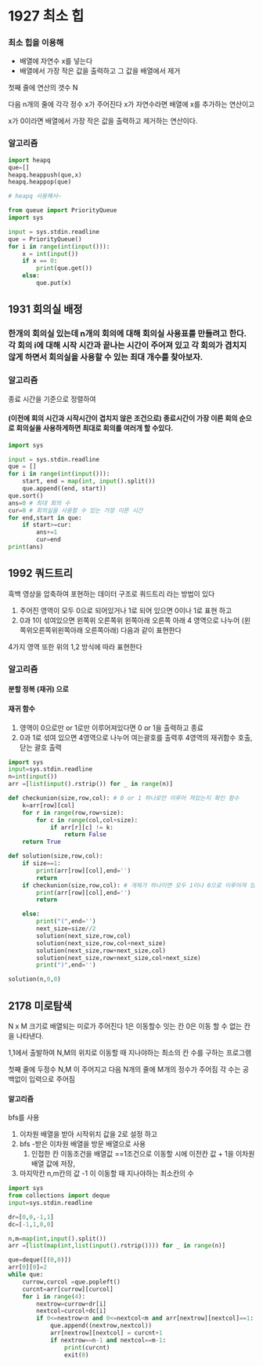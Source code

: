 # 1927 최소 힙

### 최소 힙을 이용해 

- 배열에 자연수 x를 넣는다
- 배열에서 가장 작은 값을 출력하고 그 값을 배열에서 제거

첫째 줄에 연산의 갯수 N 

다음 n개의 줄에 각각 정수 x가 주어진다 x가 자연수라면 배열에 x를 추가하는 연산이고 

x가 0이라면 배열에서 가장 작은 값을 출력하고 제거하는 연산이다. 

### 알고리즘

```python
import heapq
que=[]
heapq.heappush(que,x)
heapq.heappop(que)

# heapq 사용해서~
```

```python
from queue import PriorityQueue
import sys

input = sys.stdin.readline
que = PriorityQueue()
for i in range(int(input())):
    x = int(input())
    if x == 0:
        print(que.get())
    else:
        que.put(x)

```



## 1931 회의실 배정

### 한개의 회의실 있는데 n개의 회의에 대해 회의실 사용표를 만들려고 한다. 각 회의 i에 대해 시작 시간과 끝나는 시간이 주어져 있고 각 회의가 겹치지 않게 하면서 회의실을 사용할 수 있는 최대 개수를 찾아보자.



### 알고리즘

종료 시간을 기준으로 정렬하여 

#### (이전에 회의 시간과 시작시간이 겹치지 않은 조건으로) 종료시간이 가장 이른 회의 순으로 회의실을 사용하게하면 최대로 회의를 여러개 할 수있다.

```python
import sys

input = sys.stdin.readline
que = []
for i in range(int(input())):
    start, end = map(int, input().split())
    que.append((end, start))
que.sort()
ans=0 # 최대 회의 수
cur=0 # 회의실을 사용할 수 있는 가장 이른 시간
for end,start in que:
    if start>=cur:
        ans+=1
        cur=end
print(ans)
```



## 1992 쿼드트리

흑백 영상을 압축하여 포현하는 데이터 구조로 쿼드트리 라는 방법이 있다

1. 주어진 영역이 모두 0으로 되어있거나 1로 되어 있으면  0이나 1로 표현 하고  
2. 0과 1이 섞여있으면 왼쪽위 오른쪽위 왼쪽아래  오른쪽 아래 4 영역으로 나누어 (왼쪽위오른쪽위왼쪽아래  오른쪽아래) 다음과 같이 표현한다 

4가지 영역 또한 위의 1,2 방식에 따라 표현한다



### 알고리즘

#### 분할 정복 (재귀) 으로 

#### 재귀 함수

1. 영역이 0으로만 or 1로만 이루어져있다면 0 or 1을 출력하고 종료
2. 0과 1로 섞여 있으면 4영역으로 나누어 여는괄호를 출력후 4영역의 재귀함수 호출, 닫는 괄호 출력


```python
import sys
input=sys.stdin.readline
n=int(input())
arr =[list(input().rstrip()) for _ in range(n)]

def checkunion(size,row,col): # 0 or 1 하나로만 이루어 져있는지 확인 함수
    k=arr[row][col]
    for r in range(row,row+size):
        for c in range(col,col+size):
            if arr[r][c] != k:
                return False
    return True

def solution(size,row,col):
    if size==1:
        print(arr[row][col],end='')
        return
    if checkunion(size,row,col): # 개체가 하나이면 모두 1이나 0으로 이루어져 있으면
        print(arr[row][col],end='')
        return

    else:
        print("(",end='')
        next_size=size//2
        solution(next_size,row,col)
        solution(next_size,row,col+next_size)
        solution(next_size,row+next_size,col)
        solution(next_size,row+next_size,col+next_size)
        print(")",end='')

solution(n,0,0)
```



## 2178 미로탐색

N x M 크기로 배열되는 미로가 주어진다  1은 이동할수 잇는 칸 0은 이동 할 수 없는 칸을 나타낸다.

1,1에서 출발하여 N,M의 위치로 이동할 때 지나야하는 최소의 칸 수를 구하는 프로그램 

첫째 줄에 두정수 N,M 이 주어지고 다음 N개의 줄에 M개의 정수가 주어짐  각 수는 공백없이 입력으로 주어짐

#### 알고리즘

bfs를 사용 

1. 이차원 배열을 받아 시작위치 값을 2로 설정 하고
2. bfs -받은 이차원 배열을 방문 배열으로 사용
   1. 인접한 칸 이동조건을 배열값 ==1조건으로  이동할 시에 이전칸 값 + 1을 이차원 배열 값에 저장, 
3. 마지막칸 n,m칸의 값 -1 이  이동할 때 지나야하는 최소칸의 수



```python
import sys
from collections import deque
input=sys.stdin.readline

dr=[0,0,-1,1]
dc=[-1,1,0,0]

n,m=map(int,input().split())
arr =[list(map(int,list(input().rstrip()))) for _ in range(n)]

que=deque([(0,0)])
arr[0][0]=2
while que:
    currow,curcol =que.popleft()
    curcnt=arr[currow][curcol]
    for i in range(4):
        nextrow=currow+dr[i]
        nextcol=curcol+dc[i]
        if 0<=nextrow<n and 0<=nextcol<m and arr[nextrow][nextcol]==1:
            que.append((nextrow,nextcol))
            arr[nextrow][nextcol] = curcnt+1
            if nextrow==n-1 and nextcol==m-1:
                print(curcnt)
                exit(0)
```





